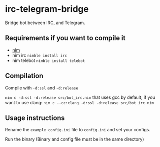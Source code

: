 # irc-telegram-bridge

Bridge bot between IRC, and Telegram.

## Requirements if you want to compile it
- [nim](https://nim-lang.org)
- nim irc         `nimble install irc`
- nim telebot     `nimble install telebot`

## Compilation

Compile with `-d:ssl` and `-d:release`

`nim c -d:ssl -d:release src/bot_irc.nim`
that uses gcc by default, if you want to use clang:
`nim c --cc:clang -d:ssl -d:release src/bot_irc.nim`

## Usage instructions

Rename the `example_config.ini` file to `config.ini` and set your configs.

Run the binary (Binary and config file must be in the same directory)
